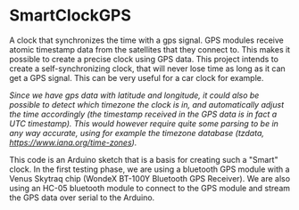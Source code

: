# SmartClockGPS
A clock that synchronizes the time with a gps signal.
GPS modules receive atomic timestamp data from the satellites that they connect to.
This makes it possible to create a precise clock using GPS data.
This project intends to create a self-synchronizing clock, that will never lose time as long as it can get a GPS signal.
This can be very useful for a car clock for example.

*Since we have gps data with latitude and longitude, it could also be possible to detect which timezone the clock is in,
and automatically adjust the time accordingly (the timestamp received in the GPS data is in fact a UTC timestamp). This would however require quite some parsing to be in any way accurate, using for example the timezone database (tzdata, https://www.iana.org/time-zones).*

This code is an Arduino sketch that is a basis for creating such a "Smart" clock.
In the first testing phase, we are using a bluetooth GPS module with a Venus Skytraq chip (WondeX BT-100Y Bluetooth GPS Receiver).
We are also using an HC-05 bluetooth module to connect to the GPS module and stream the GPS data over serial to the Arduino.
